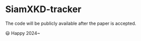 # SiamXKD-tracker
The code will be publicly available after the paper is accepted.

:smiley:
Happy 2024~
